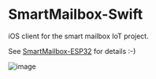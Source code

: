 # SmartMailbox-Swift

iOS client for the smart mailbox IoT project.  

See [SmartMailbox-ESP32](https://github.com/moshegottlieb/SmartMailbox-ESP32/) for details :-)

![image](https://github.com/user-attachments/assets/d7594438-5f02-4499-8965-e30daa725d51)
